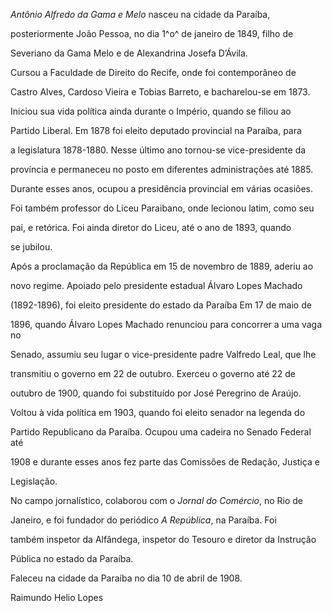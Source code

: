 

*Antônio Alfredo da Gama e Melo* nasceu na cidade da Paraíba,

posteriormente João Pessoa, no dia 1^o^ de janeiro de 1849, filho de

Severiano da Gama Melo e de Alexandrina Josefa D’Ávila.



Cursou a Faculdade de Direito do Recife, onde foi contemporâneo de

Castro Alves, Cardoso Vieira e Tobias Barreto, e bacharelou-se em 1873.

Iniciou sua vida política ainda durante o Império, quando se filiou ao

Partido Liberal. Em 1878 foi eleito deputado provincial na Paraíba, para

a legislatura 1878-1880. Nesse último ano tornou-se vice-presidente da

província e permaneceu no posto em diferentes administrações até 1885.

Durante esses anos, ocupou a presidência provincial em várias ocasiões.

Foi também professor do Liceu Paraibano, onde lecionou latim, como seu

pai, e retórica. Foi ainda diretor do Liceu, até o ano de 1893, quando

se jubilou.



Após a proclamação da República em 15 de novembro de 1889, aderiu ao

novo regime. Apoiado pelo presidente estadual Álvaro Lopes Machado

(1892-1896), foi eleito presidente do estado da Paraíba Em 17 de maio de

1896, quando Álvaro Lopes Machado renunciou para concorrer a uma vaga no

Senado, assumiu seu lugar o vice-presidente padre Valfredo Leal, que lhe

transmitiu o governo em 22 de outubro. Exerceu o governo até 22 de

outubro de 1900, quando foi substituído por José Peregrino de Araújo.



Voltou à vida política em 1903, quando foi eleito senador na legenda do

Partido Republicano da Paraíba. Ocupou uma cadeira no Senado Federal até

1908 e durante esses anos fez parte das Comissões de Redação, Justiça e

Legislação.



No campo jornalístico, colaborou com o *Jornal do Comércio*, no Rio de

Janeiro, e foi fundador do periódico *A República*, na Paraíba. Foi

também inspetor da Alfândega, inspetor do Tesouro e diretor da Instrução

Pública no estado da Paraíba.



Faleceu na cidade da Paraíba no dia 10 de abril de 1908.



Raimundo Helio Lopes



